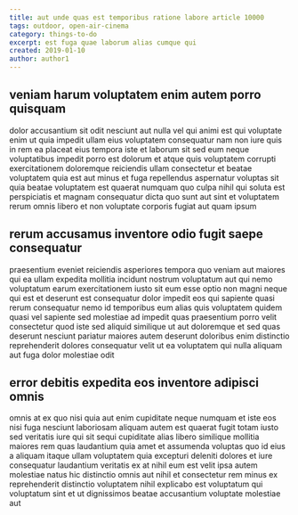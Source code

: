 ```yaml
---
title: aut unde quas est temporibus ratione labore article 10000
tags: outdoor, open-air-cinema
category: things-to-do
excerpt: est fuga quae laborum alias cumque qui
created: 2019-01-10
author: author1
---
```


## veniam harum voluptatem enim autem porro quisquam

dolor accusantium sit odit nesciunt aut nulla vel qui animi est qui voluptate enim ut quia impedit ullam eius voluptatem consequatur nam non iure quis in rem ea placeat eius tempora iste et laborum sit sed eum neque voluptatibus impedit porro est dolorum et atque quis voluptatem corrupti exercitationem doloremque reiciendis ullam consectetur et beatae voluptatem quia est aut minus et fuga repellendus aspernatur voluptas sit quia beatae voluptatem est quaerat numquam quo culpa nihil qui soluta est perspiciatis et magnam consequatur dicta quo sunt aut sint et voluptatem rerum omnis libero et non voluptate corporis fugiat aut quam ipsum

## rerum accusamus inventore odio fugit saepe consequatur

praesentium eveniet reiciendis asperiores tempora quo veniam aut maiores qui ea ullam expedita mollitia incidunt nostrum voluptatum aut qui nemo voluptatum earum exercitationem iusto sit eum esse optio non magni neque qui est et deserunt est consequatur dolor impedit eos qui sapiente quasi rerum consequatur nemo id temporibus eum alias quis voluptatem quidem quasi vel sapiente sed molestiae ad impedit quas praesentium porro velit consectetur quod iste sed aliquid similique ut aut doloremque et sed quas deserunt nesciunt pariatur maiores autem deserunt doloribus enim distinctio reprehenderit dolores consequatur velit ut ea voluptatem qui nulla aliquam aut fuga dolor molestiae odit

## error debitis expedita eos inventore adipisci omnis

omnis at ex quo nisi quia aut enim cupiditate neque numquam et iste eos nisi fuga nesciunt laboriosam aliquam autem est quaerat fugit totam iusto sed veritatis iure qui sit sequi cupiditate alias libero similique mollitia maiores rem quas laudantium quia amet et assumenda voluptas quo id eius a aliquam itaque ullam voluptatem quia excepturi deleniti dolores et iure consequatur laudantium veritatis ex at nihil eum est velit ipsa autem molestiae natus hic distinctio omnis aut nihil et consectetur rem minus ex reprehenderit distinctio voluptatem nihil explicabo est voluptatum qui voluptatum sint et ut dignissimos beatae accusantium voluptate molestiae aut
